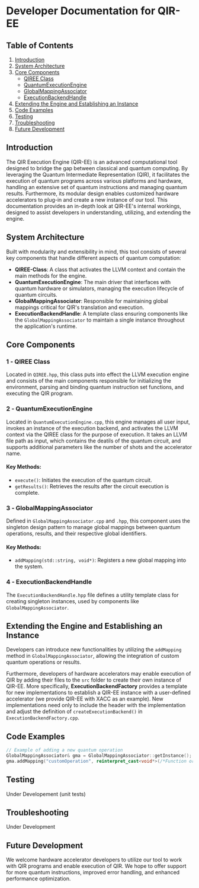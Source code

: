# Developer Documentation for QIR-EE

## Table of Contents

1. [Introduction](#introduction)
2. [System Architecture](#system-architecture)
3. [Core Components](#core-components)
   - [QIREE Class](#1qireeclass)
   - [QuantumExecutionEngine](#2quantumexecutionengine)
   - [GlobalMappingAssociator](#3globalmappingassociator)
   - [ExecutionBackendHandle](#4executionbackendhandle)
5. [Extending the Engine and Establishing an Instance](#extending-the-engine-and-establishing-an-instance)
6. [Code Examples](#code-examples)
7. [Testing](#testing)
8. [Troubleshooting](#troubleshooting)
9. [Future Development](#future-development)

## Introduction

The QIR Execution Engine (QIR-EE) is an advanced computational tool designed to bridge the gap between classical and quantum computing. By leveraging the Quantum Intermediate Representation (QIR), it facilitates the execution of quantum programs across various platforms and hardware, handling an extensive set of quantum instructions and managing quantum results. Furthermore, its modular design enables customized hardware accelerators to plug-in and create a new instance of our tool. This documentation provides an in-depth look at QIR-EE's internal workings, designed to assist developers in understanding, utilizing, and extending the engine.

## System Architecture

Built with modularity and extensibility in mind, this tool consists of several key components that handle different aspects of quantum computation:

- **QIREE-Class**: A class that activates the LLVM context and contain the main methods for the engine.
- **QuantumExecutionEngine**: The main driver that interfaces with quantum hardware or simulators, managing the execution lifecycle of quantum circuits.
- **GlobalMappingAssociator**: Responsible for maintaining global mappings critical for QIR's translation and execution.
- **ExecutionBackendHandle**: A template class ensuring components like the `GlobalMappingAssociator` to maintain a single instance throughout the application's runtime.

## Core Components

### 1&nbsp;&#8209;&nbsp;QIREE&nbsp;Class

Located in `QIREE.hpp`, this class puts into effect the LLVM execution engine and consists of the main components responsible for initializing the environment, parsing and binding quantum instruction set functions, and executing the QIR program.

### 2&nbsp;&#8209;&nbsp;QuantumExecutionEngine

Located in `QuantumExecutionEngine.cpp`, this engine manages all user input, invokes an instance of the execution backend, and activates the LLVM context via the QIREE class for the purpose of execution. It takes an LLVM file path as input, which contains the deatils of the quantum circuit, and supports additional parameters like the number of shots and the accelerator name.

#### Key Methods:

- `execute()`: Initiates the execution of the quantum circuit.
- `getResults()`: Retrieves the results after the circuit execution is complete.

### 3&nbsp;&#8209;&nbsp;GlobalMappingAssociator

Defined in `GlobalMappingAssociator.cpp` and `.hpp`, this component uses the singleton design pattern to manage global mappings between quantum operations, results, and their respective global identifiers.

#### Key Methods:

- `addMapping(std::string, void*)`: Registers a new global mapping into the system.

### 4&nbsp;&#8209;&nbsp;ExecutionBackendHandle

The `ExecutionBackendHandle.hpp` file defines a utility template class for creating singleton instances, used by components like `GlobalMappingAssociator`.

## Extending the Engine and Establishing an Instance

Developers can introduce new functionalities by utilizing the `addMapping` method in `GlobalMappingAssociator`, allowing the integration of custom quantum operations or results.

Furthermore, developers of hardware accelerators may enable execution of QIR by adding their files to the `src` folder to create their own instance of QIR-EE. More specifically, **ExecutionBackendFactory** provides a template for new implementations to establish a QIR-EE instance with a user-defined accelerator (we provide QIR-EE with XACC as an example). New implementations need only to include the header with the implementation and adjust the definition of `createExecutionBackend()` in `ExecutionBackendFactory.cpp`.

## Code Examples

```cpp
// Example of adding a new quantum operation
GlobalMappingAssociator& gma = GlobalMappingAssociator::getInstance();
gma.addMapping("customOperation", reinterpret_cast<void*>(/*Function or data pointer*/));
```

## Testing

Under Developement (unit tests)

## Troubleshooting

Under Development

## Future Development

We welcome hardware accelerator developers to utilize our tool to work with QIR programs and enable execution of QIR. We hope to offer support for more quantum instructions, improved error handling, and enhanced performance optimization.

